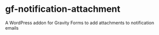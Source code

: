 gf-notification-attachment
==========================

A WordPress addon for Gravity Forms to add attachments to notification emails
